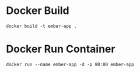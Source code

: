 # Docker Build
```docker build -t ember-app .```

# Docker Run Container
```docker run --name ember-app -d -p 80:80 ember-app```
